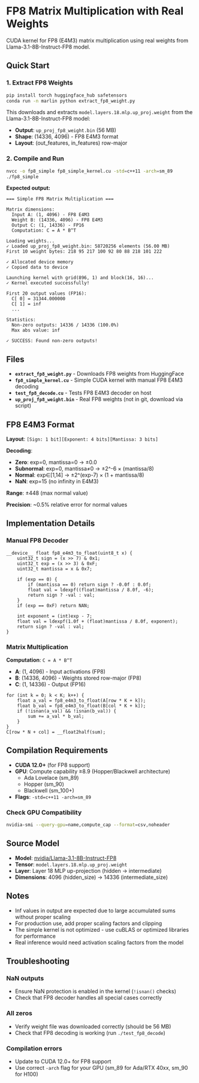 # FP8 Matrix Multiplication with Real Weights

CUDA kernel for FP8 (E4M3) matrix multiplication using real weights from Llama-3.1-8B-Instruct-FP8 model.

## Quick Start

### 1. Extract FP8 Weights

```bash
pip install torch huggingface_hub safetensors
conda run -n marlin python extract_fp8_weight.py
```

This downloads and extracts `model.layers.18.mlp.up_proj.weight` from the Llama-3.1-8B-Instruct-FP8 model:
- **Output**: `up_proj_fp8_weight.bin` (56 MB)
- **Shape**: (14336, 4096) - FP8 E4M3 format
- **Layout**: (out_features, in_features) row-major

### 2. Compile and Run

```bash
nvcc -o fp8_simple fp8_simple_kernel.cu -std=c++11 -arch=sm_89
./fp8_simple
```

**Expected output:**
```
=== Simple FP8 Matrix Multiplication ===

Matrix dimensions:
  Input A: (1, 4096) - FP8 E4M3
  Weight B: (14336, 4096) - FP8 E4M3
  Output C: (1, 14336) - FP16
  Computation: C = A * B^T

Loading weights...
✓ Loaded up_proj_fp8_weight.bin: 58720256 elements (56.00 MB)
First 10 weight bytes: 218 95 217 100 92 80 88 218 101 222

✓ Allocated device memory
✓ Copied data to device

Launching kernel with grid(896, 1) and block(16, 16)...
✓ Kernel executed successfully!

First 20 output values (FP16):
  C[ 0] = 31344.000000
  C[ 1] = inf
  ...

Statistics:
  Non-zero outputs: 14336 / 14336 (100.0%)
  Max abs value: inf

✓ SUCCESS: Found non-zero outputs!
```

## Files

- **`extract_fp8_weight.py`** - Downloads FP8 weights from HuggingFace
- **`fp8_simple_kernel.cu`** - Simple CUDA kernel with manual FP8 E4M3 decoding
- **`test_fp8_decode.cu`** - Tests FP8 E4M3 decoder on host
- **`up_proj_fp8_weight.bin`** - Real FP8 weights (not in git, download via script)

## FP8 E4M3 Format

**Layout**: `[Sign: 1 bit][Exponent: 4 bits][Mantissa: 3 bits]`

**Decoding**:
- **Zero**: exp=0, mantissa=0 → ±0.0
- **Subnormal**: exp=0, mantissa≠0 → ±2^-6 × (mantissa/8)
- **Normal**: exp∈[1,14] → ±2^(exp-7) × (1 + mantissa/8)
- **NaN**: exp=15 (no infinity in E4M3)

**Range**: ±448 (max normal value)

**Precision**: ~0.5% relative error for normal values

## Implementation Details

### Manual FP8 Decoder

```cuda
__device__ float fp8_e4m3_to_float(uint8_t x) {
    uint32_t sign = (x >> 7) & 0x1;
    uint32_t exp = (x >> 3) & 0xF;
    uint32_t mantissa = x & 0x7;

    if (exp == 0) {
        if (mantissa == 0) return sign ? -0.0f : 0.0f;
        float val = ldexpf((float)mantissa / 8.0f, -6);
        return sign ? -val : val;
    }
    if (exp == 0xF) return NAN;

    int exponent = (int)exp - 7;
    float val = ldexpf(1.0f + (float)mantissa / 8.0f, exponent);
    return sign ? -val : val;
}
```

### Matrix Multiplication

**Computation**: `C = A * B^T`
- **A**: (1, 4096) - Input activations (FP8)
- **B**: (14336, 4096) - Weights stored row-major (FP8)
- **C**: (1, 14336) - Output (FP16)

```cuda
for (int k = 0; k < K; k++) {
    float a_val = fp8_e4m3_to_float(A[row * K + k]);
    float b_val = fp8_e4m3_to_float(B[col * K + k]);
    if (!isnan(a_val) && !isnan(b_val)) {
        sum += a_val * b_val;
    }
}
C[row * N + col] = __float2half(sum);
```

## Compilation Requirements

- **CUDA 12.0+** (for FP8 support)
- **GPU**: Compute capability ≥8.9 (Hopper/Blackwell architecture)
  - Ada Lovelace (sm_89)
  - Hopper (sm_90)
  - Blackwell (sm_100+)
- **Flags**: `-std=c++11 -arch=sm_89`

### Check GPU Compatibility

```bash
nvidia-smi --query-gpu=name,compute_cap --format=csv,noheader
```

## Source Model

- **Model**: [nvidia/Llama-3.1-8B-Instruct-FP8](https://huggingface.co/nvidia/Llama-3.1-8B-Instruct-FP8)
- **Tensor**: `model.layers.18.mlp.up_proj.weight`
- **Layer**: Layer 18 MLP up-projection (hidden → intermediate)
- **Dimensions**: 4096 (hidden_size) → 14336 (intermediate_size)

## Notes

- Inf values in output are expected due to large accumulated sums without proper scaling
- For production use, add proper scaling factors and clipping
- The simple kernel is not optimized - use cuBLAS or optimized libraries for performance
- Real inference would need activation scaling factors from the model

## Troubleshooting

### NaN outputs
- Ensure NaN protection is enabled in the kernel (`!isnan()` checks)
- Check that FP8 decoder handles all special cases correctly

### All zeros
- Verify weight file was downloaded correctly (should be 56 MB)
- Check that FP8 decoding is working (run `./test_fp8_decode`)

### Compilation errors
- Update to CUDA 12.0+ for FP8 support
- Use correct `-arch` flag for your GPU (sm_89 for Ada/RTX 40xx, sm_90 for H100)
